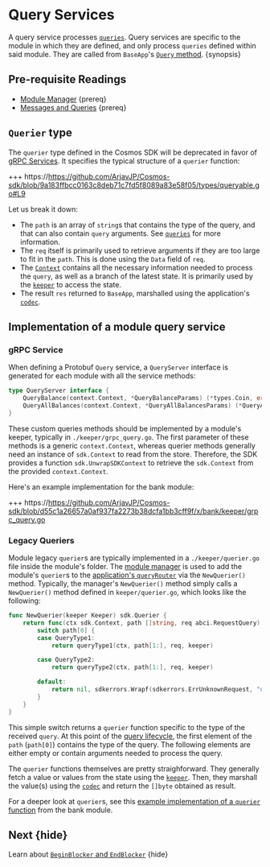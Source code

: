 <!--
order: 5
-->

# Query Services

A query service processes [`queries`](./messages-and-queries.md#queries). Query services are specific to the module in which they are defined, and only process `queries` defined within said module. They are called from `BaseApp`'s [`Query` method](../core/baseapp.md#query). {synopsis}

## Pre-requisite Readings

- [Module Manager](./module-manager.md) {prereq}
- [Messages and Queries](./messages-and-queries.md) {prereq}

## `Querier` type

The `querier` type defined in the Cosmos SDK will be deprecated in favor of [gRPC Services](#grpc-service). It specifies the typical structure of a `querier` function:

+++ https://https://github.com/ArjavJP/Cosmos-sdk/blob/9a183ffbcc0163c8deb71c7fd5f8089a83e58f05/types/queryable.go#L9

Let us break it down:

- The `path` is an array of `string`s that contains the type of the query, and that can also contain `query` arguments. See [`queries`](./messages-and-queries.md#queries) for more information.
- The `req` itself is primarily used to retrieve arguments if they are too large to fit in the `path`. This is done using the `Data` field of `req`.
- The [`Context`](../core/context.md) contains all the necessary information needed to process the `query`, as well as a branch of the latest state. It is primarily used by the [`keeper`](./keeper.md) to access the state.
- The result `res` returned to `BaseApp`, marshalled using the application's [`codec`](../core/encoding.md).

## Implementation of a module query service

### gRPC Service

When defining a Protobuf `Query` service, a `QueryServer` interface is generated for each module with all the service methods:

```go
type QueryServer interface {
	QueryBalance(context.Context, *QueryBalanceParams) (*types.Coin, error)
	QueryAllBalances(context.Context, *QueryAllBalancesParams) (*QueryAllBalancesResponse, error)
}
```

These custom queries methods should be implemented by a module's keeper, typically in `./keeper/grpc_query.go`. The first parameter of these methods is a generic `context.Context`, whereas querier methods generally need an instance of `sdk.Context` to read
from the store. Therefore, the SDK provides a function `sdk.UnwrapSDKContext` to retrieve the `sdk.Context` from the provided
`context.Context`.

Here's an example implementation for the bank module:

+++ https://https://github.com/ArjavJP/Cosmos-sdk/blob/d55c1a26657a0af937fa2273b38dcfa1bb3cff9f/x/bank/keeper/grpc_query.go

### Legacy Queriers

Module legacy `querier`s are typically implemented in a `./keeper/querier.go` file inside the module's folder. The [module manager](./module-manager.md) is used to add the module's `querier`s to the [application's `queryRouter`](../core/baseapp.md#query-routing) via the `NewQuerier()` method. Typically, the manager's `NewQuerier()` method simply calls a `NewQuerier()` method defined in `keeper/querier.go`, which looks like the following:

```go
func NewQuerier(keeper Keeper) sdk.Querier {
	return func(ctx sdk.Context, path []string, req abci.RequestQuery) ([]byte, error) {
		switch path[0] {
		case QueryType1:
			return queryType1(ctx, path[1:], req, keeper)

		case QueryType2:
			return queryType2(ctx, path[1:], req, keeper)

		default:
			return nil, sdkerrors.Wrapf(sdkerrors.ErrUnknownRequest, "unknown %s query endpoint: %s", types.ModuleName, path[0])
		}
	}
}
```

This simple switch returns a `querier` function specific to the type of the received `query`. At this point of the [query lifecycle](../basics/query-lifecycle.md), the first element of the `path` (`path[0]`) contains the type of the query. The following elements are either empty or contain arguments needed to process the query.

The `querier` functions themselves are pretty straighforward. They generally fetch a value or values from the state using the [`keeper`](./keeper.md). Then, they marshall the value(s) using the [`codec`](../core/encoding.md) and return the `[]byte` obtained as result. 

For a deeper look at `querier`s, see this [example implementation of a `querier` function](https://https://github.com/ArjavJP/Cosmos-sdk/blob/7f59723d889b69ca19966167f0b3a7fec7a39e53/x/gov/keeper/querier.go) from the bank module. 

## Next {hide}

Learn about [`BeginBlocker` and `EndBlocker`](./beginblock-endblock.md) {hide}
